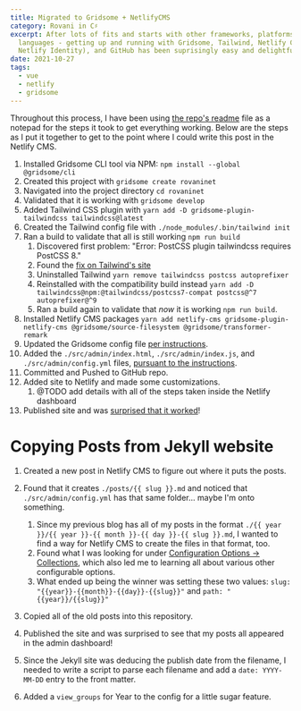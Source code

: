 ```yaml
---
title: Migrated to Gridsome + NetlifyCMS
category: Rovani in C♯
excerpt: After lots of fits and starts with other frameworks, platforms, and
  languages - getting up and running with Gridsome, Tailwind, Netlify CMS (with
  Netlify Identity), and GitHub has been suprisingly easy and delightful.
date: 2021-10-27
tags:
  - vue
  - netlify
  - gridsome
---
```

Throughout this process, I have been using [the repo's readme](https://github.com/drovani/rovaninet#readme) file as a notepad for the steps it took to get everything working. Below are the steps as I put it together to get to the point where I could write this post in the Netlify CMS.


1. Installed Gridsome CLI tool via NPM: `npm install --global @gridsome/cli`
1. Created this project with `gridsome create rovaninet`
1. Navigated into the project directory `cd rovaninet`
1. Validated that it is working with `gridsome develop`
1. Added Tailwind CSS plugin with `yarn add -D gridsome-plugin-tailwindcss tailwindcss@latest`
1. Created the Tailwind config file with `./node_modules/.bin/tailwind init`
1. Ran a build to validate that all is still working `npm run build`
    1. Discovered first problem: "Error: PostCSS plugin tailwindcss requires PostCSS 8."
    1. Found the [fix on Tailwind's site](https://tailwindcss.com/docs/installation#post-css-7-compatibility-build)
    1. Uninstalled Tailwind `yarn remove tailwindcss postcss autoprefixer`
    1. Reinstalled with the compatibility build instead `yarn add -D tailwindcss@npm:@tailwindcss/postcss7-compat postcss@^7 autoprefixer@^9`
    1. Ran a build again to validate that _now_ it is working `npm run build`.
1. Installed Netlify CMS packages `yarn add netlify-cms gridsome-plugin-netlify-cms @gridsome/source-filesystem @gridsome/transformer-remark`
1. Updated the Gridsome config file [per instructions](https://www.netlifycms.org/docs/gridsome/#create-a-new-gridsome-website).
1. Added the `./src/admin/index.html`, `./src/admin/index.js`, and `./src/admin/config.yml` files, [pursuant to the instructions](https://www.netlifycms.org/docs/gridsome/#netlify-cms-setup).
1. Committed and Pushed to GitHub repo.
1. Added site to Netlify and made some customizations.
    1. @TODO add details with all of the steps taken inside the Netlify dashboard
1. Published site and was [surprised that it worked](https://rovaninet.netlify.app/)!


# Copying Posts from Jekyll website

1. Created a new post in Netlify CMS to figure out where it puts the posts.
1. Found that it creates `./posts/{{ slug }}.md` and noticed that `./src/admin/config.yml` has that same folder... maybe I'm onto something.
    1. Since my previous blog has all of my posts in the format `./{{ year }}/{{ year }}-{{ month }}-{{ day }}-{{ slug }}.md`, I wanted to find a way for Netlify CMS to create the files in that format, too.
    1. Found what I was looking for under [Configuration Options -> Collections](https://www.netlifycms.org/docs/configuration-options/#collections), which also led me to learning all about various other configurable options.
    1. What ended up being the winner was setting these two values: `slug: "{{year}}-{{month}}-{{day}}-{{slug}}"` and `path: "{{year}}/{{slug}}"`
1. Copied all of the old posts into this repository.
1. Published the site and was surprised to see that my posts all appeared in the admin dashboard!
1. Since the Jekyll site was deducing the publish date from the filename, I needed to write a script to parse each filename and add a `date: YYYY-MM-DD` entry to the front matter.

1. Added a `view_groups` for Year to the config for a little sugar feature.